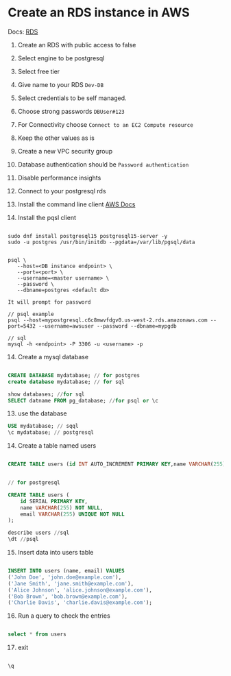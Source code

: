 # Create an RDS instance in AWS

Docs: [RDS](https://docs.aws.amazon.com/AmazonRDS/latest/UserGuide/USER_ConnectToInstance.html)


1. Create an RDS with public access to false
2. Select engine to be postgresql
3. Select free tier
4. Give name to your RDS `Dev-DB`
5. Select credentials to be self managed.
6. Choose strong passwords `DBUser#123`
7. For Connectivity choose `Connect to an EC2 Compute resource`
8. Keep the other values as is
9. Create a new VPC security group
10. Database authentication should be `Password authentication`
11. Disable performance insights
12. Connect to your postgresql rds

13. Install the command line client [AWS Docs](https://docs.aws.amazon.com/AmazonRDS/latest/UserGuide/mysql-install-cli.html)

14. Install the pqsl client

```

sudo dnf install postgresql15 postgresql15-server -y
sudo -u postgres /usr/bin/initdb --pgdata=/var/lib/pgsql/data


```

```
psql \
   --host=<DB instance endpoint> \
   --port=<port> \
   --username=<master username> \
   --password \
   --dbname=postgres <default db>

It will prompt for password

// psql example
psql --host=mypostgresql.c6c8mwvfdgv0.us-west-2.rds.amazonaws.com --port=5432 --username=awsuser --password --dbname=mypgdb 

// sql
mysql -h <endpoint> -P 3306 -u <username> -p

```
14. Create a mysql database

```sql

CREATE DATABASE mydatabase; // for postgres
create database mydatabase; // for sql

show databases; //for sql
SELECT datname FROM pg_database; //for psql or \c
````

13. use the database

```sql
USE mydatabase; // sqql
\c mydatabase; // postgresql

```

14. Create a table named users

```sql

CREATE TABLE users (id INT AUTO_INCREMENT PRIMARY KEY,name VARCHAR(255) NOT NULL,email VARCHAR(255) UNIQUE NOT NULL); // sql


// for postgresql

CREATE TABLE users (
    id SERIAL PRIMARY KEY,
    name VARCHAR(255) NOT NULL,
    email VARCHAR(255) UNIQUE NOT NULL
);

describe users //sql
\dt //psql

```

15. Insert data into users table

```sql

INSERT INTO users (name, email) VALUES
('John Doe', 'john.doe@example.com'),
('Jane Smith', 'jane.smith@example.com'),
('Alice Johnson', 'alice.johnson@example.com'),
('Bob Brown', 'bob.brown@example.com'),
('Charlie Davis', 'charlie.davis@example.com');

```

16. Run a query to check the entries

```sql

select * from users

```


17. exit

```

\q

```

